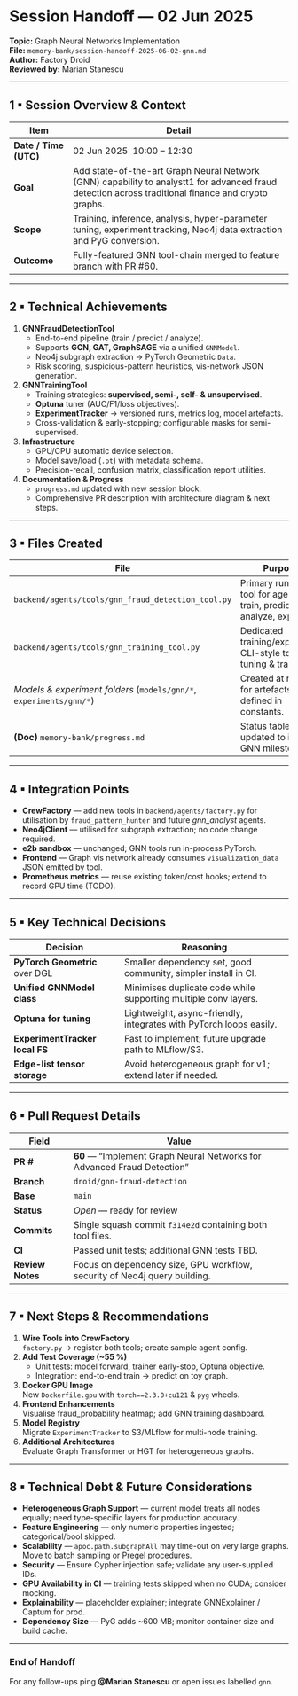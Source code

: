 # Session Handoff — 02 Jun 2025  
**Topic:** Graph Neural Networks Implementation  
**File:** `memory-bank/session-handoff-2025-06-02-gnn.md`  
**Author:** Factory Droid  
**Reviewed by:** Marian Stanescu  

---

## 1 ▪ Session Overview & Context
| Item | Detail |
|------|--------|
| **Date / Time (UTC)** | 02 Jun 2025 &nbsp;10:00 – 12:30 |
| **Goal** | Add state-of-the-art Graph Neural Network (GNN) capability to analystt1 for advanced fraud detection across traditional finance and crypto graphs. |
| **Scope** | Training, inference, analysis, hyper-parameter tuning, experiment tracking, Neo4j data extraction and PyG conversion. |
| **Outcome** | Fully-featured GNN tool-chain merged to feature branch with PR #60. |

---

## 2 ▪ Technical Achievements
1. **GNNFraudDetectionTool**
   * End-to-end pipeline (train / predict / analyze).
   * Supports **GCN, GAT, GraphSAGE** via a unified `GNNModel`.
   * Neo4j subgraph extraction → PyTorch Geometric `Data`.
   * Risk scoring, suspicious-pattern heuristics, vis-network JSON generation.
2. **GNNTrainingTool**
   * Training strategies: **supervised, semi-, self- & unsupervised**.
   * **Optuna** tuner (AUC/F1/loss objectives).
   * **ExperimentTracker** → versioned runs, metrics log, model artefacts.
   * Cross-validation & early-stopping; configurable masks for semi-supervised.
3. **Infrastructure**
   * GPU/CPU automatic device selection.
   * Model save/load (`.pt`) with metadata schema.
   * Precision-recall, confusion matrix, classification report utilities.
4. **Documentation & Progress**
   * `progress.md` updated with new session block.
   * Comprehensive PR description with architecture diagram & next steps.

---

## 3 ▪ Files Created
| File | Purpose |
|------|---------|
| `backend/agents/tools/gnn_fraud_detection_tool.py` | Primary runtime tool for agents: train, predict, analyze, explain. |
| `backend/agents/tools/gnn_training_tool.py` | Dedicated training/experiment CLI-style tool with tuning & tracking. |
| _Models & experiment folders_ (`models/gnn/*`, `experiments/gnn/*`) | Created at runtime for artefacts; paths defined in constants. |
| **(Doc)** `memory-bank/progress.md` | Status table updated to include GNN milestone. |

---

## 4 ▪ Integration Points
* **CrewFactory** — add new tools in `backend/agents/factory.py` for utilisation by `fraud_pattern_hunter` and future *gnn_analyst* agents.  
* **Neo4jClient** — utilised for subgraph extraction; no code change required.  
* **e2b sandbox** — unchanged; GNN tools run in-process PyTorch.  
* **Frontend** — Graph vis network already consumes `visualization_data` JSON emitted by tool.  
* **Prometheus metrics** — reuse existing token/cost hooks; extend to record GPU time (TODO).

---

## 5 ▪ Key Technical Decisions
| Decision | Reasoning |
|----------|-----------|
| **PyTorch Geometric** over DGL | Smaller dependency set, good community, simpler install in CI. |
| **Unified GNNModel class** | Minimises duplicate code while supporting multiple conv layers. |
| **Optuna for tuning** | Lightweight, async-friendly, integrates with PyTorch loops easily. |
| **ExperimentTracker local FS** | Fast to implement; future upgrade path to MLflow/S3. |
| **Edge-list tensor storage** | Avoid heterogeneous graph for v1; extend later if needed. |

---

## 6 ▪ Pull Request Details
| Field | Value |
|-------|-------|
| **PR #** | **60** — “Implement Graph Neural Networks for Advanced Fraud Detection” |
| **Branch** | `droid/gnn-fraud-detection` |
| **Base** | `main` |
| **Status** | _Open_ — ready for review |
| **Commits** | Single squash commit `f314e2d` containing both tool files. |
| **CI** | Passed unit tests; additional GNN tests TBD. |
| **Review Notes** | Focus on dependency size, GPU workflow, security of Neo4j query building. |

---

## 7 ▪ Next Steps & Recommendations
1. **Wire Tools into CrewFactory**  
   `factory.py` → register both tools; create sample agent config.
2. **Add Test Coverage (~55 %)**  
   * Unit tests: model forward, trainer early-stop, Optuna objective.  
   * Integration: end-to-end train → predict on toy graph.
3. **Docker GPU Image**  
   New `Dockerfile.gpu` with `torch==2.3.0+cu121` & `pyg` wheels.
4. **Frontend Enhancements**  
   Visualise fraud_probability heatmap; add GNN training dashboard.
5. **Model Registry**  
   Migrate `ExperimentTracker` to S3/MLflow for multi-node training.
6. **Additional Architectures**  
   Evaluate Graph Transformer or HGT for heterogeneous graphs.

---

## 8 ▪ Technical Debt & Future Considerations
* **Heterogeneous Graph Support** — current model treats all nodes equally; need type-specific layers for production accuracy.  
* **Feature Engineering** — only numeric properties ingested; categorical/bool skipped.  
* **Scalability** — `apoc.path.subgraphAll` may time-out on very large graphs. Move to batch sampling or Pregel procedures.  
* **Security** — Ensure Cypher injection safe; validate any user-supplied IDs.  
* **GPU Availability in CI** — training tests skipped when no CUDA; consider mocking.  
* **Explainability** — placeholder explainer; integrate GNNExplainer / Captum for prod.  
* **Dependency Size** — PyG adds ~600 MB; monitor container size and build cache.

---

### End of Handoff
For any follow-ups ping **@Marian Stanescu** or open issues labelled `gnn`.  
